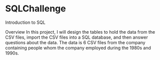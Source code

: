 # SQLChallenge
Introduction to SQL 

Overview 
In this project, I will design the tables to hold the data from the CSV files, import the CSV files into a SQL database, and then answer questions about the data. The data is 6 CSV files from the company containing people whom the company employed during the 1980s and 1990s.
